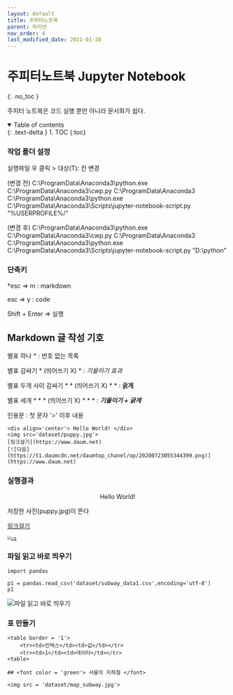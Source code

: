 ```yaml
---
layout: default
title: 주피터노트북
parent: 파이썬
nav_order: 4
last_modified_date: 2021-01-28
---
```

# 주피터노트북 Jupyter Notebook
{: .no_toc }

주피터 노트북은 코드 실행 뿐만 아니라 문서화가 쉽다.


<details open markdown="block">
  <summary>
    Table of contents
  </summary>
  {: .text-delta }
1. TOC
{:toc}
</details>




### 작업 폴더 설정

실행파일 우 클릭 > 대상(T): 칸 변경

(변경 전) C:\ProgramData\Anaconda3\python.exe C:\ProgramData\Anaconda3\cwp.py C:\ProgramData\Anaconda3 C:\ProgramData\Anaconda3\python.exe C:\ProgramData\Anaconda3\Scripts\jupyter-notebook-script.py "%USERPROFILE%/"

(변경 후) C:\ProgramData\Anaconda3\python.exe C:\ProgramData\Anaconda3\cwp.py C:\ProgramData\Anaconda3 C:\ProgramData\Anaconda3\python.exe C:\ProgramData\Anaconda3\Scripts\jupyter-notebook-script.py "D:\python"



### 단축키

*esc ⇒ m : markdown

esc ⇒  y : code 

Shift + Enter ⇒ 실행



## Markdown 글 작성 기호

별표 하나 * : 번호 없는 목록

별표 감싸기 * (띄어쓰기 X) * : *기울이기 효과*

별표 두개 사이 감싸기 * * (띄어쓰기 X) * * : **굵게**

별표 세개 * * * (띄어쓰기 X)  * * *  : ***기울이기 + 굵게***

인용문 : 첫 문자 '>' 이후 내용

```
<div align='center'> Hello World! </div>
<img src='dataset/puppy.jpg'>
[링크걸기](https://www.daum.net)
[![다음](https://t1.daumcdn.net/daumtop_chanel/op/20200723055344399.png)](https://www.daum.net)
```
### 실행결과

<div align='center'> Hello World! </div>

저장한 사진(puppy.jpg)이 뜬다

[링크걸기](https://www.daum.net)

[<img src="https://t1.daumcdn.net/daumtop_chanel/op/20200723055344399.png" alt="다음" style="zoom: 50%;" />](https://www.daum.net)

###  파일 읽고 바로 띄우기

```
import pandas

p1 = pandas.read_csv('dataset/subway_data1.csv',encoding='utf-8')
p1
```

![파일 읽고 바로 띄우기](https://user-images.githubusercontent.com/73984112/106087387-3a259780-6167-11eb-9c41-dfee3824fca9.PNG)

### 표 만들기

```
<table border = '1'>
    <tr><td>인덱스</td><td>값</td></tr>
    <tr><td>1</td><td>데이타</td></tr>
<table>
    
## <font color = 'green'> 서울의 지하철 </font>

<img src = 'dataset/map_subway.jpg'>
```

